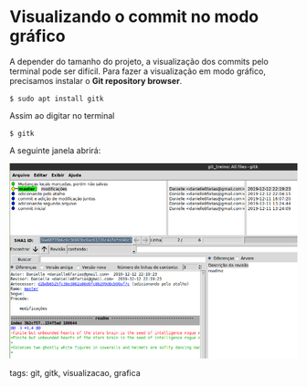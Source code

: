 # Visualizando o commit no modo gráfico

A depender do tamanho do projeto, a visualização dos commits pelo terminal pode ser difícil. Para fazer a visualização em modo gráfico, precisamos instalar o **Git repository browser**.

```
$ sudo apt install gitk
```

Assim ao digitar no terminal

```
$ gitk
```

A seguinte janela abrirá:

![visualização gráfica do fluxo do git](./img/gitk.png)

tags: git, gitk, visualizacao, grafica
